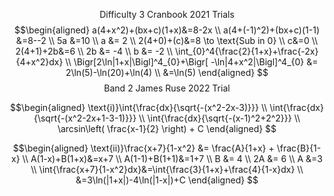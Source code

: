 $$
\text{Difficulty 3 Cranbook 2021 Trials}
$$
$$\begin{aligned}
a(4+x^2)+(bx+c)(1+x)&=8-2x \\
a(4+(-1)^2)+(bx+c)(1-1) &=8--2 \\
5a &=10 \\
a &= 2 \\
2(4+0)+(c)&=8 \to \text{Sub in 0} \\
c&=0 \\
2(4+1)+2b&=6 \\
2b &= -4 \\
b &= -2 \\
\int_{0}^4{\frac{2}{1+x}+\frac{-2x}{4+x^2}dx} \\
\Bigr[2\ln|1+x|\Bigl]^4_{0}+\Bigr[ -\ln|4+x^2|\Bigl]^4_{0} &= 2\ln(5)-\ln(20)+\ln(4) \\
&=\ln(5)
\end{aligned}
$$
$$
\text{Band 2 James Ruse 2022 Trial }
$$

$$\begin{aligned}
\text{i)}\int{\frac{dx}{\sqrt{-(x^2-2x-3)}}} \\
\int{\frac{dx}{\sqrt{-(x^2-2x+1-3-1)}}} \\
\int{\frac{dx}{\sqrt{-(x-1)^2+2^2}}} \\
\arcsin\left( \frac{x-1}{2} \right) + C
\end{aligned}
$$

$$\begin{aligned}
\text{ii)}\frac{x+7}{1-x^2} &= \frac{A}{1+x} + \frac{B}{1-x} \\
A(1-x)+B(1+x)&=x+7 \\
A(1-1)+B(1+1)&=1+7 \\
B &= 4 \\
2A &= 6 \\
A &=3 \\
\int{\frac{x+7}{1-x^2}dx}&=\int{\frac{3}{1+x}+\frac{4}{1-x}dx} \\
&=3\ln(|1+x|)-4\ln(|1-x|)+C
\end{aligned}
$$